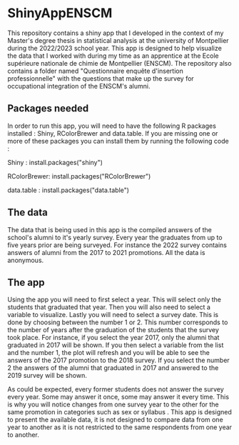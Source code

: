 # ShinyAppENSCM

This repository contains a shiny app that I developed in the context of my Master's degree thesis in statistical analysis at the university of Montpellier during the 2022/2023 school year. This app is designed to help visualize the data that I worked with during my time as an apprentice at the Ecole supérieure nationale de chimie de Montpellier (ENSCM). The repository also contains a folder named "Questionnaire enquête d'insertion professionnelle" with the questions that make up the survey for occupational integration of the ENSCM's alumni.

## Packages needed

In order to run this app, you will need to have the following R packages installed : Shiny, RColorBrewer and data.table. If you are missing one or more of these packages you can install them by running the following code : 

Shiny :
install.packages("shiny")

RColorBrewer:
install.packages("RColorBrewer")

data.table :
install.packages("data.table")

## The data

The data that is being used in this app is the compiled answers of the school's alumni to it's yearly survey. Every year the graduates from up to five years prior are being surveyed. For instance the 2022 survey contains answers of alumni from the 2017 to 2021 promotions. All the data is anonymous.

## The app

Using the app you will need to first select a year. This will select only the students that graduated that year. Then you will also need to select a variable to visualize. Lastly you will need to select a survey date. This is done by choosing between the number 1 or 2. This number corresponds to the number of years after the graduation of the students that the survey took place. For instance, if you select the year 2017, only the alumni that graduated in 2017 will be shown. If you then select a variable from the list and the number 1, the plot will refresh and you will be able to see the answers of the 2017 promotion to the 2018 survey. If you select the number 2 the answers of the alumni that graduated in 2017 and answered to the 2019 survey will be shown. 

As could be expected, every former students does not answer the survey every year. Some may answer it once, some may answer it every time. This is why you will notice changes from one survey year to the other for the same promotion in categories such as sex or syllabus . This app is designed to present the available data, it is not designed to compare data from one year to another as it is not restricted to the same respondents from one year to another.  
